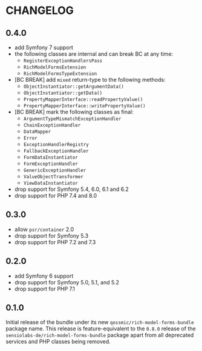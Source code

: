 CHANGELOG
=========

0.4.0
-----

* add Symfony 7 support
* the following classes are internal and can break BC at any time:
  * `RegisterExceptionHandlersPass`
  * `RichModelFormsExtension`
  * `RichModelFormsTypeExtension`
* [BC BREAK] add `mixed` return-type to the following methods:
  * `ObjectInstantiator::getArgumentData()`
  * `ObjectInstantiator::getData()`
  * `PropertyMapperInterface::readPropertyValue()`
  * `PropertyMapperInterface::writePropertyValue()`
* [BC BREAK] mark the following classes as final:
  * `ArgumentTypeMismatchExceptionHandler`
  * `ChainExceptionHandler`
  * `DataMapper`
  * `Error`
  * `ExceptionHandlerRegistry`
  * `FallbackExceptionHandler`
  * `FormDataInstantiator`
  * `FormExceptionHandler`
  * `GenericExceptionHandler`
  * `ValueObjectTransformer`
  * `ViewDataInstantiator`
* drop support for Symfony 5.4, 6.0, 6.1 and 6.2
* drop support for PHP 7.4 and 8.0

0.3.0
-----

* allow `psr/container` 2.0
* drop support for Symfony 5.3
* drop support for PHP 7.2 and 7.3

0.2.0
-----

* add Symfony 6 support
* drop support for Symfony 5.0, 5.1, and 5.2
* drop support for PHP 7.1

0.1.0
-----

Initial release of the bundle under its new `qossmic/rich-model-forms-bundle` package name. This release is
feature-equivalent to the `0.8.0` release of the `sensiolabs-de/rich-model-forms-bundle` package apart from
all deprecated services and PHP classes being removed.
